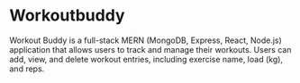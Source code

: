 # Workoutbuddy
Workout Buddy is a full-stack MERN (MongoDB, Express, React, Node.js) application that allows users to track and manage their workouts. Users can add, view, and delete workout entries, including exercise name, load (kg), and reps.
